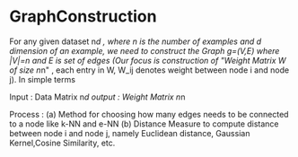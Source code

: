 GraphConstruction
=================
For any given dataset n*d , where n is the number of examples and d dimension of an example, we need to construct the Graph g=(V,E) where |V|=n and E is set of edges (Our focus is construction of "Weight Matrix W of size n*n" , each entry in W, W_ij denotes weight between node i and node j). In simple terms 

Input   : Data Matrix   n*d 
output  : Weight Matrix n*n 

Process : (a) Method for choosing how many edges needs to be connected to a node like k-NN and e-NN 
          (b) Distance Measure to compute distance between node i and node j, namely Euclidean distance, Gaussian 
              Kernel,Cosine Similarity, etc.

